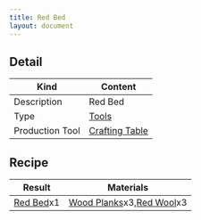 ```yaml
---
title: Red Bed
layout: document
---
```

## Detail

|Kind|Content|
|---|---|
|Description|Red Bed|
|Type|[Tools](Tools)|
|Production Tool|[Crafting Table](Crafting_Table)|

## Recipe

|Result|Materials|
|---|---|
|[Red Bed](Red_Bed)x1|[Wood Planks](Wood_Planks)x3,[Red Wool](Red_Wool)x3|
